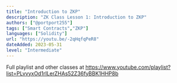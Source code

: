 ```yaml
---
title: "Introduction to ZKP"
description: "ZK Class Lesson 1: Introduction to ZKP"
authors: ["@portport255"]
tags: ["Smart Contracts","ZKP"]
languages: ["Solidity"]
url: "https://youtu.be/-2qHqfqPeR8"
dateAdded: 2023-05-31
level: "Intermediate"
---
```


Full playlist and other classes at 
https://www.youtube.com/playlist?list=PLvvyxOd1rILerZHAs52Z36fyBBK1HHP8b